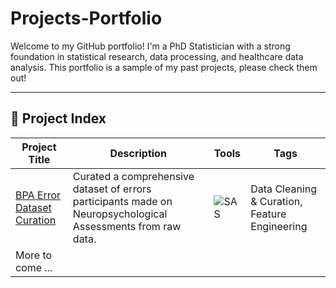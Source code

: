 # Projects-Portfolio

Welcome to my GitHub portfolio! I'm a PhD Statistician with a strong foundation in statistical research, data processing, and healthcare data analysis. This portfolio is a sample of my past projects, please check them out! 

---

## 🔬 Project Index

| Project Title | Description | Tools | Tags |
|---------------|-------------|-------|------|
|[BPA Error Dataset Curation](<BPAErrorDataCuration/>) | Curated a comprehensive dataset of errors participants made on Neuropsychological Assessments from raw data. |![SAS](https://tinyurl.com/saslogo999) | Data Cleaning & Curation, Feature Engineering|
|More to come ...| | | |

